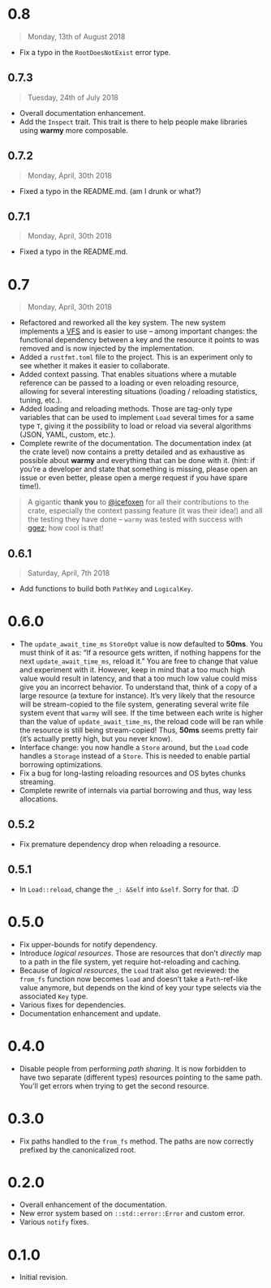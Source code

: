 # 0.8

> Monday, 13th of August 2018

  - Fix a typo in the `RootDoesNotExist` error type.

## 0.7.3

> Tuesday, 24th of July 2018

  - Overall documentation enhancement.
  - Add the `Inspect` trait. This trait is there to help people make libraries using **warmy** more
    composable.

## 0.7.2

> Monday, April, 30th 2018

  - Fixed a typo in the README.md. (am I drunk or what?)

## 0.7.1

> Monday, April, 30th 2018

  - Fixed a typo in the README.md.

# 0.7

> Monday, April, 30th 2018

  - Refactored and reworked all the key system. The new system implements a
    [VFS](https://en.wikipedia.org/wiki/Virtual_file_system) and is easier to use – among important
    changes: the functional dependency between a key and the resource it points to was removed and is
    now injected by the implementation.
  - Added a `rustfmt.toml` file to the project. This is an experiment only to see whether it makes it
    easier to collaborate.
  - Added context passing. That enables situations where a mutable reference can be passed to a
    loading or even reloading resource, allowing for several interesting situations (loading /
    reloading statistics, tuning, etc.).
  - Added loading and reloading methods. Those are tag-only type variables that can be used to
    implement `Load` several times for a same type `T`, giving it the possibility to load or reload
    via several algorithms (JSON, YAML, custom, etc.).
  - Complete rewrite of the documentation. The documentation index (at the crate level) now contains
    a pretty detailed and as exhaustive as possible about **warmy** and everything that can be done
    with it. (hint: if you’re a developer and state that something is missing, please open an issue or
    even better, please open a merge request if you have spare time!).

> A gigantic **thank you** to [@icefoxen](https://github.com/icefoxen) for all their contributions
> to the crate, especially the context passing feature (it was their idea!) and all the testing they
> have done – `warmy` was tested with success with [ggez](https://crates.io/crates/ggez); how cool
> is that!

## 0.6.1

> Saturday, April, 7th 2018

  - Add functions to build both `PathKey` and `LogicalKey`.

# 0.6.0

  - The `update_await_time_ms` `StoreOpt` value is now defaulted to **50ms**. You must think of it as:
    “If a resource gets written, if nothing happens for the next `update_await_time_ms`, reload it.”
    You are free to change that value and experiment with it. However, keep in mind that a too much
    high value would result in latency, and that a too much low value could miss give you an incorrect
    behavior. To understand that, think of a copy of a large resource (a texture for instance). It’s
    very likely that the resource will be stream-copied to the file system, generating several write
    file system event that `warmy` will see. If the time between each write is higher than the value
    of `update_await_time_ms`, the reload code will be ran while the resource is still being
    stream-copied! Thus, **50ms** seems pretty fair (it’s actually pretty high, but you never know).
  - Interface change: you now handle a `Store` around, but the `Load` code handles a
    `Storage` instead of a `Store`. This is needed to enable partial borrowing
    optimizations.
  - Fix a bug for long-lasting reloading resources and OS bytes chunks streaming.
  - Complete rewrite of internals via partial borrowing and thus, way less allocations.

## 0.5.2

  - Fix premature dependency drop when reloading a resource.

## 0.5.1

  - In `Load::reload`, change the `_: &Self` into `&self`. Sorry for that. :D

# 0.5.0

  - Fix upper-bounds for notify dependency.
  - Introduce *logical resources*. Those are resources that don’t *directly* map to a path in the file
    system, yet require hot-reloading and caching.
  - Because of *logical resources*, the `Load` trait also get reviewed: the `from_fs` function now
    becomes `load` and doesn’t take a `Path`-ref-like value anymore, but depends on the kind of key
    your type selects via the associated `Key` type.
  - Various fixes for dependencies.
  - Documentation enhancement and update.

# 0.4.0

  - Disable people from performing *path sharing*. It is now forbidden to have two separate
    (different types) resources pointing to the same path. You’ll get errors when trying to get the
    second resource.

# 0.3.0

  - Fix paths handled to the `from_fs` method. The paths are now correctly prefixed by the
    canonicalized root.

# 0.2.0

  - Overall enhancement of the documentation.
  - New error system based on `::std::error::Error` and custom error.
  - Various `notify` fixes.

# 0.1.0

  - Initial revision.
